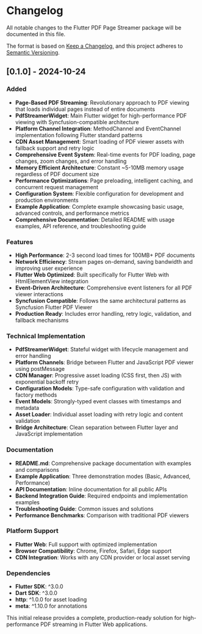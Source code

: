 # Changelog

All notable changes to the Flutter PDF Page Streamer package will be documented in this file.

The format is based on [Keep a Changelog](https://keepachangelog.com/en/1.0.0/),
and this project adheres to [Semantic Versioning](https://semver.org/spec/v2.0.0.html).

## [0.1.0] - 2024-10-24

### Added
- **Page-Based PDF Streaming**: Revolutionary approach to PDF viewing that loads individual pages instead of entire documents
- **PdfStreamerWidget**: Main Flutter widget for high-performance PDF viewing with Syncfusion-compatible architecture
- **Platform Channel Integration**: MethodChannel and EventChannel implementation following Flutter standard patterns
- **CDN Asset Management**: Smart loading of PDF viewer assets with fallback support and retry logic
- **Comprehensive Event System**: Real-time events for PDF loading, page changes, zoom changes, and error handling
- **Memory Efficient Architecture**: Constant ~5-10MB memory usage regardless of PDF document size
- **Performance Optimizations**: Page preloading, intelligent caching, and concurrent request management
- **Configuration System**: Flexible configuration for development and production environments
- **Example Application**: Complete example showcasing basic usage, advanced controls, and performance metrics
- **Comprehensive Documentation**: Detailed README with usage examples, API reference, and troubleshooting guide

### Features
- **High Performance**: 2-3 second load times for 100MB+ PDF documents
- **Network Efficiency**: Stream pages on-demand, saving bandwidth and improving user experience
- **Flutter Web Optimized**: Built specifically for Flutter Web with HtmlElementView integration
- **Event-Driven Architecture**: Comprehensive event listeners for all PDF viewer interactions
- **Syncfusion Compatible**: Follows the same architectural patterns as Syncfusion Flutter PDF Viewer
- **Production Ready**: Includes error handling, retry logic, validation, and fallback mechanisms

### Technical Implementation
- **PdfStreamerWidget**: Stateful widget with lifecycle management and error handling
- **Platform Channels**: Bridge between Flutter and JavaScript PDF viewer using postMessage
- **CDN Manager**: Progressive asset loading (CSS first, then JS) with exponential backoff retry
- **Configuration Models**: Type-safe configuration with validation and factory methods
- **Event Models**: Strongly-typed event classes with timestamps and metadata
- **Asset Loader**: Individual asset loading with retry logic and content validation
- **Bridge Architecture**: Clean separation between Flutter layer and JavaScript implementation

### Documentation
- **README.md**: Comprehensive package documentation with examples and comparisons
- **Example Application**: Three demonstration modes (Basic, Advanced, Performance)
- **API Documentation**: Inline documentation for all public APIs
- **Backend Integration Guide**: Required endpoints and implementation examples
- **Troubleshooting Guide**: Common issues and solutions
- **Performance Benchmarks**: Comparison with traditional PDF viewers

### Platform Support
- **Flutter Web**: Full support with optimized implementation
- **Browser Compatibility**: Chrome, Firefox, Safari, Edge support
- **CDN Integration**: Works with any CDN provider or local asset serving

### Dependencies
- **Flutter SDK**: ^3.0.0
- **Dart SDK**: ^3.0.0
- **http**: ^1.0.0 for asset loading
- **meta**: ^1.10.0 for annotations

This initial release provides a complete, production-ready solution for high-performance PDF streaming in Flutter Web applications.
